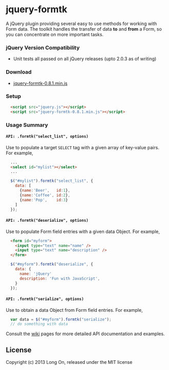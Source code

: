 # jquery-formtk

A jQuery plugin providing several easy to use methods for working with Form data. The toolkit handles the transfer of data **to** and **from** a Form, so you can concentrate on more important tasks.

### jQuery Version Compatibility

  * Unit tests all passed on all jQuery releases (upto 2.0.3 as of writing)

### Download

  * [jquery-formtk-0.8.1.min.js](dist/jquery-formtk-0.8.1.min.js)

### Setup

```html
  <script src="jquery.js"></script>
  <script src="jquery-formtk-0.8.1.min.js"></script>
```

### Usage Summary

#### `API: .formtk("select_list", options)`

Use to populate a target `SELECT` tag with a given array of key-value pairs. For example,

```html
  ...
  <select id="mylist"></select>
  ...
```
```javaScript
  $("#mylist").formtk("select_list", {
    data: [
      {name:'Beer',   id:1},
      {name:'Coffee', id:2},
      {name:'Pop',    id:3}
    ]
  });
```

#### `API: .formtk("deserialize", options)`

Use to populate Form field entries with a given data Object. For example,

```html
  <form id="myform">
    <input type="text" name="name" />
    <input type="text" name="description" />
  </form>
```
```javaScript
  $("#myform").formtk("deserialize", {
    data: {
      name: 'jQuery'
      description: 'Fun with JavaScript',
    }
  });
```

#### `API: .formtk("serialize", options)`

Use to obtain a data Object from Form field entries. For example,

```javaScript
  var data = $("#myform").formtk("serialize");
  // do something with data
```

Consult the [wiki](https://github.com/fun-ruby/jquery-formtk/wiki) pages for more detailed API documentation and examples.


## License

Copyright (c) 2013 Long On, released under the MIT license

